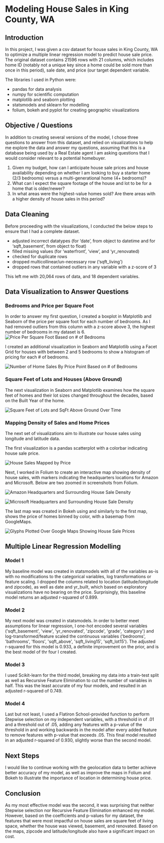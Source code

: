 # Modeling House Sales in King County, WA


## Introduction
In this project, I was given a csv dataset for house sales in King County, WA to optimize a multiple linear regression model to predict house sale price. The original dataset contains 21596 rows with 21 columns, which includes home ID (notably not a unique key since a home could be sold more than once in this period), sale date, and price (our target dependent variable.

The libraries I used in Python were:
* pandas for data analysis
* numpy for scientific computation
* matplotlib and seaborn plotting
* statsmodels and sklearn for modelling
* folium, bokeh and pyplot for creating geographic visualizations

## Objective / Questions
In addition to creating several versions of the model, I chose three questions to answer from this dataset, and relied on visualizations to help me explore the data and answer my questions, assuming that this is a database being used by a Real Estate agent I am asking questions that I would consider relevant to a potential homebuyer.

1. Given my budget, how can I anticipate house sale prices and house availability depending on whether I am looking to buy a starter home (2/3 bedrooms) versus a multi-generational home (4+ bedrooms)?
2. What can I expect the square footage of the house and lot to be for a home that is older/newer?
3. In what areas were the highest-value homes sold? Are there areas with a higher density of house sales in this period?


## Data Cleaning 

Before proceeding with the visualizations, I conducted the below steps to ensure that I had a complete dataset. 
* adjusted incorrect datatypes (for ‘date’, from object to datetime and for ‘sqft_basement’, from object to float)
* filled missing values (for ‘waterfront’, ‘view’, and ‘yr_renovated)
* checked for duplicate rows
* dropped multicollinear/un-necessary row (‘sqft_living')
* dropped rows that contained outliers in any variable with a z-score of 3

This left me with 20,064 rows of data, and 18 dependent variables.

## Data Visualization to Answer Questions


### Bedrooms and Price per Square Foot

In order to answer my first question, I created a boxplot in Matplotlib and Seaborn of the price per square foot for each number of bedrooms. As I had removed outliers from this column with a z-score above 3, the highest number of bedrooms in my dataset is 6. 
![Price Per Square Foot Based on # of Bedrooms](Images/Bdrooms_1.png)

I created an additional visualization in Seaborn and Matplotlib using a Facet Grid for houses with between 2 and 5 bedrooms to show a histogram of pricing for each # of bedrooms.

![Number of Home Sales By Price Point Based on # of Bedrooms](Images/Bdrooms_2.png)


### Square Feet of Lots and Houses (Above Ground)

The next visualization in Seaborn and Matplotlib examines how the square feet of homes and their lot sizes changed throughout the decades, based on the Built Year of the home.  

![Square Feet of Lots and SqFt Above Ground Over Time](Images/TotalSqft1.png)

### Mapping Density of Sales and Home Prices

The next set of visualizations aim to illustrate our house sales using longitude and latitude data. 

The first visualization is a pandas scatterplot with a colorbar indicating house sale price.

![House Sales Mapped by Price](Images/Home_Prices.png)

Next, I worked in Folium to create an interactive map showing density of house sales, with markers indicating the headquarters locations for Amazon and Microsoft. Below are two zoomed in screenshots from Folium.

![Amazon Headquarters and Surrounding House Sale Density](Images/Amazon_HQ.png)

![Microsoft Headquarters and Surrounding House Sale Density](Images/Microsoft_HQ.png)

The last map was created in Bokeh using and similarly to the first map, shows the price of homes binned by color, with a basemap from GoogleMaps.

![Glyphs Plotted Over Google Maps Showing House Sale Prices](Images/Bokeh%20Scatter.png)

## Multiple Linear Regression Modelling

### Model 1

My baseline model was created in statsmodels with all of the variables as-is with no modifications to the categorical variables, log transformations or feature scaling. I dropped the columns related to location (latitude/longitude and zipcode), as well as date and yr_built, which based on exploratory visualizations have no bearing on the price. Surprisingly, this baseline model returns an adjusted r-squared of 0.899.

### Model 2

My next model was created in statsmodels. In order to better meet assumptions for linear regression, I one-hot encoded several variables ('sqft_basement', 'view', 'yr_renovated', 'zipcode', 'grade', 'category') and log-transformed/feature scaled the continuous variables ('bedrooms', 'bathrooms', 'floors', 'sqft_above', 'sqft_living15', 'sqft_lot15'). The adjusted r-squared for this model is 0.933, a definite improvement on the prior, and is the best model of thr four I created.

### Model 3

I used Scikit-learn for the third model, breaking my data into a train-test split as well as Recursive Feature Elimination to cut the number of variables in half. This was the least accurate of my four models, and resulted in an adjusted r-squared of 0.749.

### Model 4

Last but not least, I used a Flatiron School-provided function to perform Stepwise selection on my independent variables, with a threshold in of .01 and a threshold out of .05, adding any features with a p-value of the threshold in and working backwards in the model after every added feature to remove features with p-value that exceeds .05. This final model resulted in an adjusted r-squared of 0.930, slightly worse than the second model. 

## Next Steps

I would like to continue working with the geolocation data to better achieve better accuracy of my model, as well as improve the maps in Folium and Bokeh to illustrate the importance of location in determining house price. 

## Conclusion

As my most effective model was the second, it was surprising that neither Stepwise selection nor Recursive Feature Elimination enhanced my model. However, based on the coefficients and p-values for my dataset, the features that were most impactful on house sales are square feet of living space, whether the house was viewed, basement, and renovated. Based on the maps, zipcode and latitude/longitude also have a significant impact on cost.


